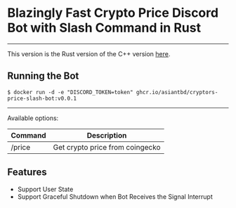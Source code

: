 # Blazingly Fast Crypto Price Discord Bot with Slash Command in Rust
---

This version is the Rust version of the C++ version [here](https://github.com/asiantbd/crypto-prices-slash-bot-cpp).


## Running the Bot
```shell
$ docker run -d -e "DISCORD_TOKEN=token" ghcr.io/asiantbd/cryptors-price-slash-bot:v0.0.1
```

--- 
Available options:

| Command | Description |
|-------|--------|
|/price | Get crypto price from coingecko|


## Features

- Support User State
- Support Graceful Shutdown when Bot Receives the Signal Interrupt
